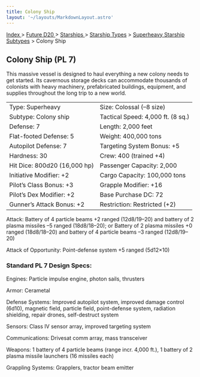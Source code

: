```yaml
---
title: Colony Ship
layout: '~/layouts/MarkdownLayout.astro'
---
```


[ Index ](/) > [ Future D20 ](/future.d20.srd) > [ Starships ](/future.d20.srd/starships) > [ Starship Types](/future.d20.srd/starships/starship) > [ Superheavy Starship Subtypes](/future.d20.srd/starships/starship.types/superheavy.starship) > Colony Ship

##  Colony Ship (PL 7)

This massive vessel is designed to haul everything a new colony needs to get
started. Its cavernous storage decks can accommodate thousands of colonists
with heavy machinery, prefabricated buildings, equipment, and supplies
throughout the long trip to a new world.


<table> <tr> <td> Type: Superheavy </td> <td> Size: Colossal (–8 size) </td> </tr> <tr class="shaded"> <td> Subtype: Colony ship </td> <td> Tactical Speed: 4,000 ft. (8 sq.) </td> </tr> <tr> <td> Defense: 7 </td> <td> Length: 2,000 feet </td> </tr> <tr class="shaded"> <td> Flat-footed Defense: 5 </td> <td> Weight: 400,000 tons </td> </tr> <tr> <td> Autopilot Defense: 7 </td> <td> Targeting System Bonus: +5 </td> </tr> <tr class="shaded"> <td> Hardness: 30 </td> <td> Crew: 400 (trained +4) </td> </tr> <tr> <td> Hit Dice: 800d20 (16,000 hp) </td> <td> Passenger Capacity: 2,000 </td> </tr> <tr class="shaded"> <td> Initiative Modifier: +2 </td> <td> Cargo Capacity: 100,000 tons </td> </tr> <tr> <td> Pilot’s Class Bonus: +3 </td> <td> Grapple Modifier: +16 </td> </tr> <tr class="shaded"> <td> Pilot’s Dex Modifier: +2 </td> <td> Base Purchase DC: 72 </td> </tr> <tr> <td> Gunner’s Attack Bonus: +2 </td> <td> Restriction: Restricted (+2) </td> </tr> </table>


Attack: Battery of 4 particle beams +2 ranged (12d8/19–20) and battery of 2
plasma missiles –5 ranged (18d8/18–20); or Battery of 2 plasma missiles +0
ranged (18d8/18–20) and battery of 4 particle beams –3 ranged (12d8/19–20)

Attack of Opportunity: Point-defense system +5 ranged (5d12×10)

###  Standard PL 7 Design Specs:

Engines: Particle impulse engine, photon sails, thrusters

Armor: Cerametal

Defense Systems: Improved autopilot system, improved damage control (6d10),
magnetic field, particle field, point-defense system, radiation shielding,
repair drones, self-destruct system

Sensors: Class IV sensor array, improved targeting system

Communications: Drivesat comm array, mass transceiver

Weapons: 1 battery of 4 particle beams (range incr. 4,000 ft.), 1 battery of 2
plasma missile launchers (16 missiles each)

Grappling Systems: Grapplers, tractor beam emitter

